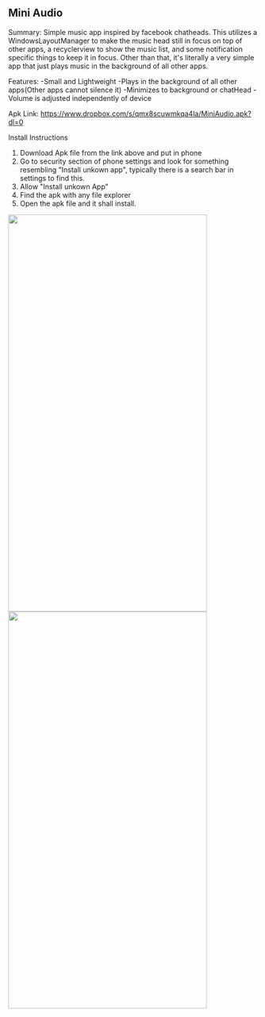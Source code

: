 <h2>Mini Audio</h2>
Summary: Simple music app inspired by facebook chatheads. This utilizes a WindowsLayoutManager to make the music head still in focus on top of other apps, a recyclerview to show the music list, and some notification specific things to keep it in focus. Other than that, it's literally a very simple app that just plays music in the background of all other apps.

Features: -Small and Lightweight -Plays in the background of all other apps(Other apps cannot silence it) -Minimizes to background or chatHead -Volume is adjusted independently of device

Apk Link: https://www.dropbox.com/s/qmx8scuwmkqa4la/MiniAudio.apk?dl=0

Install Instructions

1. Download Apk file from the link above and put in phone
2. Go to security section of phone settings and look for something resembling "Install unkown app", typically there is a search bar in settings to find this.
3. Allow "Install unkown App"
4. Find the apk with any file explorer
5. Open the apk file and it shall install.

<img height="800" width="400" src="https://user-images.githubusercontent.com/30193978/52017941-b106f780-249d-11e9-9998-b5dc15ec0f67.jpg">
<img height="800" width="400" src="https://user-images.githubusercontent.com/30193978/52017942-b106f780-249d-11e9-8de5-fadc1192f65b.jpg">

